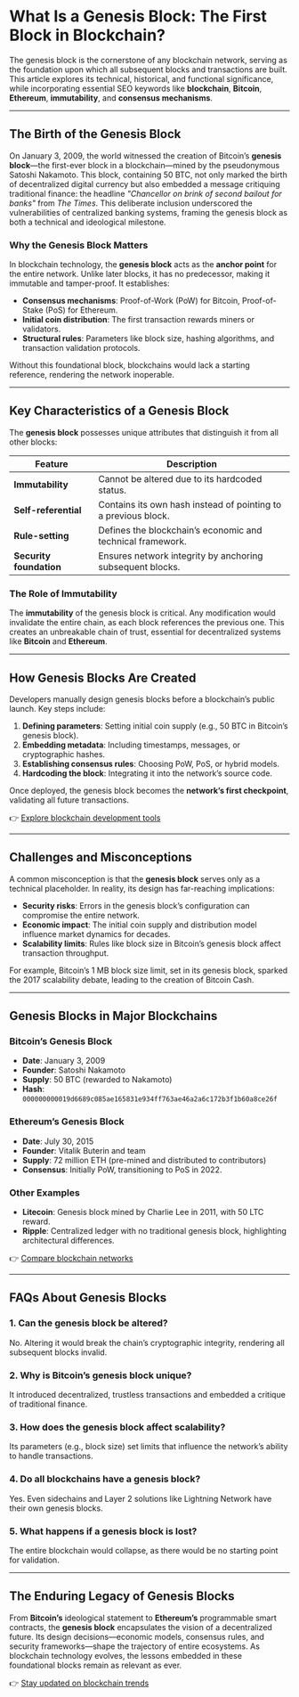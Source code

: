 # What Is a Genesis Block: The First Block in Blockchain?

The genesis block is the cornerstone of any blockchain network, serving as the foundation upon which all subsequent blocks and transactions are built. This article explores its technical, historical, and functional significance, while incorporating essential SEO keywords like **blockchain**, **Bitcoin**, **Ethereum**, **immutability**, and **consensus mechanisms**.

---

## The Birth of the Genesis Block

On January 3, 2009, the world witnessed the creation of Bitcoin’s **genesis block**—the first-ever block in a blockchain—mined by the pseudonymous Satoshi Nakamoto. This block, containing 50 BTC, not only marked the birth of decentralized digital currency but also embedded a message critiquing traditional finance: the headline *"Chancellor on brink of second bailout for banks"* from *The Times*. This deliberate inclusion underscored the vulnerabilities of centralized banking systems, framing the genesis block as both a technical and ideological milestone.

### Why the Genesis Block Matters

In blockchain technology, the **genesis block** acts as the **anchor point** for the entire network. Unlike later blocks, it has no predecessor, making it immutable and tamper-proof. It establishes:

- **Consensus mechanisms**: Proof-of-Work (PoW) for Bitcoin, Proof-of-Stake (PoS) for Ethereum.
- **Initial coin distribution**: The first transaction rewards miners or validators.
- **Structural rules**: Parameters like block size, hashing algorithms, and transaction validation protocols.

Without this foundational block, blockchains would lack a starting reference, rendering the network inoperable.

---

## Key Characteristics of a Genesis Block

The **genesis block** possesses unique attributes that distinguish it from all other blocks:

| Feature                | Description                                                                 |
|------------------------|-----------------------------------------------------------------------------|
| **Immutability**       | Cannot be altered due to its hardcoded status.                              |
| **Self-referential**   | Contains its own hash instead of pointing to a previous block.              |
| **Rule-setting**       | Defines the blockchain’s economic and technical framework.                  |
| **Security foundation**| Ensures network integrity by anchoring subsequent blocks.                   |

### The Role of Immutability

The **immutability** of the genesis block is critical. Any modification would invalidate the entire chain, as each block references the previous one. This creates an unbreakable chain of trust, essential for decentralized systems like **Bitcoin** and **Ethereum**.

---

## How Genesis Blocks Are Created

Developers manually design genesis blocks before a blockchain’s public launch. Key steps include:

1. **Defining parameters**: Setting initial coin supply (e.g., 50 BTC in Bitcoin’s genesis block).
2. **Embedding metadata**: Including timestamps, messages, or cryptographic hashes.
3. **Establishing consensus rules**: Choosing PoW, PoS, or hybrid models.
4. **Hardcoding the block**: Integrating it into the network’s source code.

Once deployed, the genesis block becomes the **network’s first checkpoint**, validating all future transactions.

👉 [Explore blockchain development tools](https://bit.ly/okx-bonus)

---

## Challenges and Misconceptions

A common misconception is that the **genesis block** serves only as a technical placeholder. In reality, its design has far-reaching implications:

- **Security risks**: Errors in the genesis block’s configuration can compromise the entire network.
- **Economic impact**: The initial coin supply and distribution model influence market dynamics for decades.
- **Scalability limits**: Rules like block size in Bitcoin’s genesis block affect transaction throughput.

For example, Bitcoin’s 1 MB block size limit, set in its genesis block, sparked the 2017 scalability debate, leading to the creation of Bitcoin Cash.

---

## Genesis Blocks in Major Blockchains

### **Bitcoin’s Genesis Block**
- **Date**: January 3, 2009  
- **Founder**: Satoshi Nakamoto  
- **Supply**: 50 BTC (rewarded to Nakamoto)  
- **Hash**: `000000000019d6689c085ae165831e934ff763ae46a2a6c172b3f1b60a8ce26f`  

### **Ethereum’s Genesis Block**
- **Date**: July 30, 2015  
- **Founder**: Vitalik Buterin and team  
- **Supply**: 72 million ETH (pre-mined and distributed to contributors)  
- **Consensus**: Initially PoW, transitioning to PoS in 2022.  

### **Other Examples**
- **Litecoin**: Genesis block mined by Charlie Lee in 2011, with 50 LTC reward.  
- **Ripple**: Centralized ledger with no traditional genesis block, highlighting architectural differences.  

👉 [Compare blockchain networks](https://bit.ly/okx-bonus)

---

## FAQs About Genesis Blocks

### **1. Can the genesis block be altered?**  
No. Altering it would break the chain’s cryptographic integrity, rendering all subsequent blocks invalid.

### **2. Why is Bitcoin’s genesis block unique?**  
It introduced decentralized, trustless transactions and embedded a critique of traditional finance.

### **3. How does the genesis block affect scalability?**  
Its parameters (e.g., block size) set limits that influence the network’s ability to handle transactions.

### **4. Do all blockchains have a genesis block?**  
Yes. Even sidechains and Layer 2 solutions like Lightning Network have their own genesis blocks.

### **5. What happens if a genesis block is lost?**  
The entire blockchain would collapse, as there would be no starting point for validation.

---

## The Enduring Legacy of Genesis Blocks

From **Bitcoin’s** ideological statement to **Ethereum’s** programmable smart contracts, the **genesis block** encapsulates the vision of a decentralized future. Its design decisions—economic models, consensus rules, and security frameworks—shape the trajectory of entire ecosystems. As blockchain technology evolves, the lessons embedded in these foundational blocks remain as relevant as ever.

👉 [Stay updated on blockchain trends](https://bit.ly/okx-bonus)